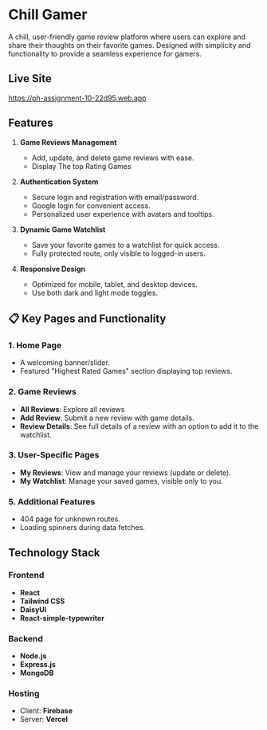 # Chill Gamer

A chill, user-friendly game review platform where users can explore and share their thoughts on their favorite games. Designed with simplicity and functionality to provide a seamless experience for gamers.

## Live Site

https://ph-assignment-10-22d95.web.app

## Features

1. **Game Reviews Management**

   - Add, update, and delete game reviews with ease.
   - Display The top Rating Games

2. **Authentication System**

   - Secure login and registration with email/password.
   - Google login for convenient access.
   - Personalized user experience with avatars and tooltips.

3. **Dynamic Game Watchlist**

   - Save your favorite games to a watchlist for quick access.
   - Fully protected route, only visible to logged-in users.

4. **Responsive Design**

   - Optimized for mobile, tablet, and desktop devices.
   - Use both dark and light mode toggles.

## 📋 Key Pages and Functionality

### 1. Home Page

- A welcoming banner/slider.
- Featured "Highest Rated Games" section displaying top reviews.

### 2. Game Reviews

- **All Reviews**: Explore all reviews
- **Add Review**: Submit a new review with game details.
- **Review Details**: See full details of a review with an option to add it to the watchlist.

### 3. User-Specific Pages

- **My Reviews**: View and manage your reviews (update or delete).
- **My Watchlist**: Manage your saved games, visible only to you.

### 5. Additional Features

- 404 page for unknown routes.
- Loading spinners during data fetches.

## Technology Stack

### Frontend

- **React**
- **Tailwind CSS**
- **DaisyUI**
- **React-simple-typewriter**

### Backend

- **Node.js**
- **Express.js**
- **MongoDB**

### Hosting

- Client: **Firebase**
- Server: **Vercel**
